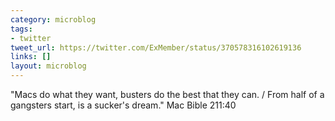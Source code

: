 ```yaml
---
category: microblog
tags:
- twitter
tweet_url: https://twitter.com/ExMember/status/370578316102619136
links: []
layout: microblog
---
```

"Macs do what they want, busters do the best that they can. / From half of a gangsters start, is a sucker's dream." Mac Bible 211:40
